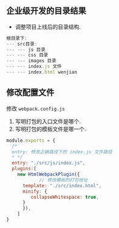 ## 企业级开发的目录结果

- 调整项目上线后的目录结构.

~~~js
根目录下:
--- src目录:
--- --- js 目录
--- --- css 目录
--- --- images 目录
--- --- index.js 文件
--- --- index.html wenjian 
~~~



## 修改配置文件

修改 `webpack.config.js`

1. 写明打包的入口文件是哪个.
2. 写明打包的模板文件是哪一个.

```js
module.exports = {
  /*
  entry: 修改正确路径下的 index.js 文件路径
  * */
  entry: "./src/js/index.js",
  plugins:[
  	new HtmlWebpackPlugin({
			// 修改模板的打包地址
      template: "./src/index.html",
      minify: {
         collapseWhitespace: true,
      }
      }),  
    ]
}
```

